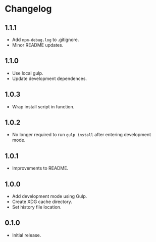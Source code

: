 # Changelog

## 1.1.1

- Add `npm-debug.log` to .gitignore.
- Minor README updates.

## 1.1.0

- Use local gulp.
- Update development dependences.

## 1.0.3

- Wrap install script in function.

## 1.0.2

- No longer required to run `gulp install`
  after entering development mode.

## 1.0.1

- Improvements to README.

## 1.0.0

- Add development mode using Gulp.
- Create XDG cache directory.
- Set history file location.

## 0.1.0

- Initial release.
